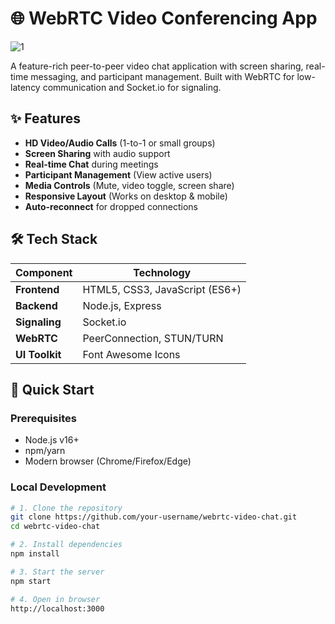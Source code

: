 # 🌐 WebRTC Video Conferencing App

![1](https://github.com/user-attachments/assets/60993290-6725-4a04-a49f-6a7cbabcaae3)


A feature-rich peer-to-peer video chat application with screen sharing, real-time messaging, and participant management. Built with WebRTC for low-latency communication and Socket.io for signaling.

## ✨ Features

- **HD Video/Audio Calls** (1-to-1 or small groups)
- **Screen Sharing** with audio support
- **Real-time Chat** during meetings
- **Participant Management** (View active users)
- **Media Controls** (Mute, video toggle, screen share)
- **Responsive Layout** (Works on desktop & mobile)
- **Auto-reconnect** for dropped connections

## 🛠 Tech Stack

| Component | Technology |
|-----------|------------|
| **Frontend** | HTML5, CSS3, JavaScript (ES6+) |
| **Backend** | Node.js, Express |
| **Signaling** | Socket.io |
| **WebRTC** | PeerConnection, STUN/TURN |
| **UI Toolkit** | Font Awesome Icons |

## 🚀 Quick Start

### Prerequisites
- Node.js v16+
- npm/yarn
- Modern browser (Chrome/Firefox/Edge)

### Local Development
```bash
# 1. Clone the repository
git clone https://github.com/your-username/webrtc-video-chat.git
cd webrtc-video-chat

# 2. Install dependencies
npm install

# 3. Start the server
npm start

# 4. Open in browser
http://localhost:3000
